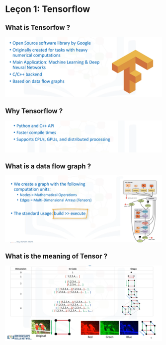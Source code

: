 # Leçon 1: Tensorflow

## What is Tensorfow ?

![image](images/1.png)

## Why Tensorflow ?

![image](images/2.png)

## What is a data flow graph ?

![image](images/4.png)

## What is the meaning of Tensor ?

![image](images/6.png)
